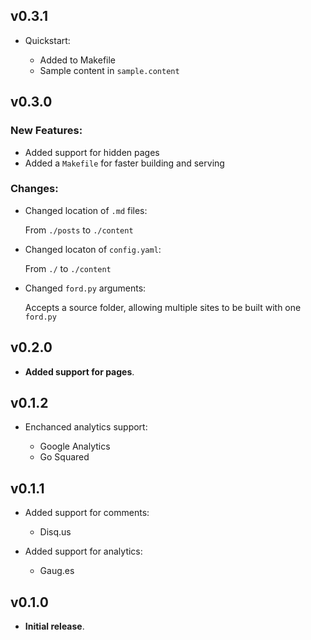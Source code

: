 ## v0.3.1

* Quickstart:

	* Added to Makefile
	* Sample content in `sample.content`

## v0.3.0

### New Features:

* Added support for hidden pages
* Added a `Makefile` for faster building and serving

### Changes:

* Changed location of `.md` files:

	From `./posts` to `./content`

* Changed locaton of `config.yaml`:

	From `./` to `./content`

* Changed `ford.py` arguments:

	Accepts a source folder, allowing multiple sites to be built with one `ford.py`

## v0.2.0

* __Added support for pages__.

## v0.1.2

* Enchanced analytics support:

	* Google Analytics
	* Go Squared

## v0.1.1

* Added support for comments:

	* Disq.us

* Added support for analytics:
	
	* Gaug.es

## v0.1.0

* __Initial release__.